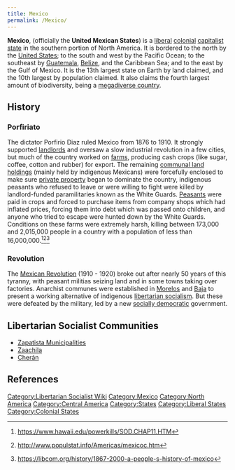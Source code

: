 ```yaml
---
title: Mexico
permalink: /Mexico/
---
```


**Mexico**, (officially the **United Mexican States**) is a
[liberal](Liberalism "wikilink") [colonial](Colonialism "wikilink")
[capitalist](Capitalism "wikilink") [state](List_of_States "wikilink")
in the southern portion of North America. It is bordered to the north by
the [United States](United_States_of_America "wikilink"); to the south
and west by the Pacific Ocean; to the southeast by
[Guatemala](Guatemala "wikilink"), [Belize](Belize "wikilink"), and the
Caribbean Sea; and to the east by the Gulf of Mexico. It is the 13th
largest state on Earth by land claimed, and the 10th largest by
population claimed. It also claims the fourth largest amount of
biodiversity, being a [megadiverse
country](Megadiverse_Country "wikilink").

## History

### Porfiriato

The dictator Porfirio Diaz ruled Mexico from 1876 to 1910. It strongly
supported [landlords](Landlord "wikilink") and oversaw a slow industrial
revolution in a few cities, but much of the country worked on
[farms](Agriculture "wikilink"), producing cash crops (like sugar,
coffee, cotton and rubber) for export. The remaining [communal land
holdings](Commons "wikilink") (mainly held by indigenous Mexicans) were
forcefully enclosed to make sure [private
property](Private_Property "wikilink") began to dominate the country,
indigenous peasants who refused to leave or were willing to fight were
killed by landlord-funded paramilitaries known as the White Guards.
[Peasants](Peasants "wikilink") were paid in crops and forced to
purchase items from company shops which had inflated prices, forcing
them into debt which was passed onto children, and anyone who tried to
escape were hunted down by the White Guards. Conditions on these farms
were extremely harsh, killing between 173,000 and 2,015,000 people in a
country with a population of less than 16,000,000.[^1][^2][^3]

### Revolution

The [Mexican Revolution](Mexican_Revolution "wikilink") (1910 - 1920)
broke out after nearly 50 years of this tyranny, with peasant militias
seizing land and in some towns taking over factories. Anarchist communes
were established in [Morelos](Morelos_Commune "wikilink") and
[Baja](Baja_Commune "wikilink") to present a working alternative of
indigenous [libertarian socialism](Libertarian_Socialism "wikilink").
But these were defeated by the military, led by a new [socially
democratic](Social_Democracy "wikilink") government.

## Libertarian Socialist Communities

- [Zapatista
  Municipalities](Rebel_Zapatista_Autonomous_Municipalities "wikilink")
- [Zaachila](Zaachila "wikilink")
- [Cherán](Cherán "wikilink")

## References

<references />

[Category:Libertarian Socialist
Wiki](Category:Libertarian_Socialist_Wiki "wikilink")
[Category:Mexico](Category:Mexico "wikilink") [Category:North
America](Category:North_America "wikilink") [Category:Central
America](Category:Central_America "wikilink")
[Category:States](Category:States "wikilink") [Category:Liberal
States](Category:Liberal_States "wikilink") [Category:Colonial
States](Category:Colonial_States "wikilink")

[^1]: <https://www.hawaii.edu/powerkills/SOD.CHAP11.HTM>

[^2]: <http://www.populstat.info/Americas/mexicoc.htm>

[^3]: <https://libcom.org/history/1867-2000-a-people-s-history-of-mexico>